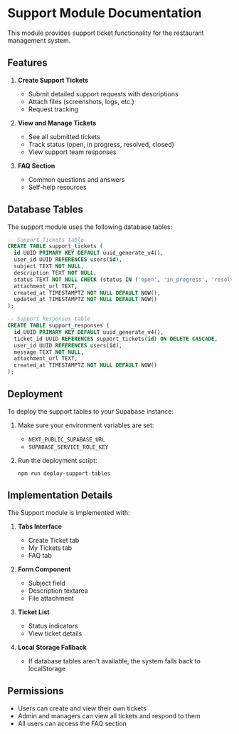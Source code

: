# Support Module Documentation

This module provides support ticket functionality for the restaurant management system.

## Features

1. **Create Support Tickets**
   - Submit detailed support requests with descriptions
   - Attach files (screenshots, logs, etc.)
   - Request tracking

2. **View and Manage Tickets**
   - See all submitted tickets
   - Track status (open, in progress, resolved, closed)
   - View support team responses

3. **FAQ Section**
   - Common questions and answers
   - Self-help resources

## Database Tables

The support module uses the following database tables:

```sql
-- Support Tickets table
CREATE TABLE support_tickets (
  id UUID PRIMARY KEY DEFAULT uuid_generate_v4(),
  user_id UUID REFERENCES users(id),
  subject TEXT NOT NULL,
  description TEXT NOT NULL,
  status TEXT NOT NULL CHECK (status IN ('open', 'in_progress', 'resolved', 'closed')),
  attachment_url TEXT,
  created_at TIMESTAMPTZ NOT NULL DEFAULT NOW(),
  updated_at TIMESTAMPTZ NOT NULL DEFAULT NOW()
);

-- Support Responses table
CREATE TABLE support_responses (
  id UUID PRIMARY KEY DEFAULT uuid_generate_v4(),
  ticket_id UUID REFERENCES support_tickets(id) ON DELETE CASCADE,
  user_id UUID REFERENCES users(id),
  message TEXT NOT NULL,
  attachment_url TEXT,
  created_at TIMESTAMPTZ NOT NULL DEFAULT NOW()
);
```

## Deployment

To deploy the support tables to your Supabase instance:

1. Make sure your environment variables are set:
   - `NEXT_PUBLIC_SUPABASE_URL`
   - `SUPABASE_SERVICE_ROLE_KEY`

2. Run the deployment script:
   ```
   npm run deploy-support-tables
   ```

## Implementation Details

The Support module is implemented with:

1. **Tabs Interface**
   - Create Ticket tab
   - My Tickets tab
   - FAQ tab

2. **Form Component**
   - Subject field
   - Description textarea
   - File attachment

3. **Ticket List**
   - Status indicators
   - View ticket details

4. **Local Storage Fallback**
   - If database tables aren't available, the system falls back to localStorage

## Permissions

- Users can create and view their own tickets
- Admin and managers can view all tickets and respond to them
- All users can access the FAQ section 
